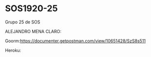 # SOS1920-25
Grupo 25 de SOS

ALEJANDRO MENA CLARO:

Goorm:https://documenter.getpostman.com/view/10651428/SzS8s511

Heroku:
